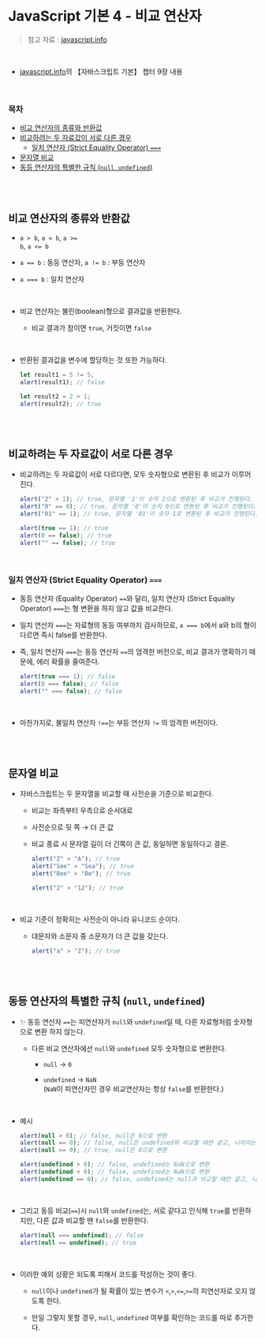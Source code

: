 # JavaScript 기본 4 - 비교 연산자

> 참고 자료 : <a href="https://ko.javascript.info/">javascript.info</a>

<br/>

- <a href="https://ko.javascript.info/">javascript.info</a>의 【자바스크립트 기본】 챕터 9장 내용

<br/>

### 목차

- <a href="https://github.com/SangYoonLee1231/TIL/blob/main/JavaScript/javascript_basic4.md#%EB%B9%84%EA%B5%90-%EC%97%B0%EC%82%B0%EC%9E%90%EC%9D%98-%EC%A2%85%EB%A5%98%EC%99%80-%EB%B0%98%ED%99%98%EA%B0%92">비교 연산자의 종류와 반환값</a>
- <a href="https://github.com/SangYoonLee1231/TIL/blob/main/JavaScript/javascript_basic4.md#%EB%B9%84%EA%B5%90%ED%95%98%EB%A0%A4%EB%8A%94-%EB%91%90-%EC%9E%90%EB%A3%8C%EA%B0%92%EC%9D%B4-%EC%84%9C%EB%A1%9C-%EB%8B%A4%EB%A5%B8-%EA%B2%BD%EC%9A%B0">비교하려는 두 자료값이 서로 다른 경우</a>
  - <a href="https://github.com/SangYoonLee1231/TIL/blob/main/JavaScript/javascript_basic4.md#%EC%9D%BC%EC%B9%98-%EC%97%B0%EC%82%B0%EC%9E%90-strict-equality-operator-">일치 연산자 (Strict Equality Operator) <code>===</code></a>
- <a href="https://github.com/SangYoonLee1231/TIL/blob/main/JavaScript/javascript_basic4.md#%EB%AC%B8%EC%9E%90%EC%97%B4-%EB%B9%84%EA%B5%90">문자열 비교</a>
- <a href="https://github.com/SangYoonLee1231/TIL/blob/main/JavaScript/javascript_basic4.md#%EB%8F%99%EB%93%B1-%EC%97%B0%EC%82%B0%EC%9E%90%EC%9D%98-%ED%8A%B9%EB%B3%84%ED%95%9C-%EA%B7%9C%EC%B9%99-null-undefined">동등 연산자의 특별한 규칙 (<code>null</code>, <code>undefined</code>)</a>

<br/><br/>

## 비교 연산자의 종류와 반환값

- <code>a > b</code>, <code>a < b</code>, <code>a >= b</code>, <code>a <= b</code>

- <code>a == b</code> : 동등 연산자, <code>a != b</code> : 부등 연산자

- <code>a === b</code> : 일치 연산자

<br/>

- 비교 연산자는 불린(boolean)형으로 결과값을 반환한다.

  - 비교 결과가 참이면 <code>true</code>, 거짓이면 <code>false</code>

<br/>

- 반환된 결과값을 변수에 할당하는 것 또한 가능하다.

  ```javascript
  let result1 = 5 != 5;
  alert(result1); // false

  let result2 = 2 > 1;
  alert(result2); // true
  ```

<br/><br/>

## 비교하려는 두 자료값이 서로 다른 경우

- 비교하려는 두 자료값이 서로 다르다면, 모두 숫자형으로 변환된 후 비교가 이루어진다.

  ```javascript
  alert("2" > 1); // true, 문자열 '2'이 숫자 2으로 변환된 후 비교가 진행된다.
  alert("0" == 0); // true, 문자열 '0'이 숫자 0으로 변환된 후 비교가 진행된다.
  alert("01" == 1); // true, 문자열 '01'이 숫자 1로 변환된 후 비교가 진행된다.

  alert(true == 1); // true
  alert(0 == false); // true
  alert("" == false); // true
  ```

<br/>

### 일치 연산자 (Strict Equality Operator) <code>===</code>

- 동등 연산자 (Equality Operator) <code>==</code>와 달리, 일치 연산자 (Strict Equality Operator) <code>===</code>는 형 변환을 하지 않고 값을 비교한다.

- 일치 연산자 <code>===</code>는 자료형의 동등 여부까지 검사하므로, <code>a === b</code>에서 a와 b의 형이 다르면 즉시 false를 반환한다.

- 즉, 일치 연산자 <code>===</code>는 동등 연산자 <code>==</code>의 엄격한 버전으로, 비교 결과가 명확하기 때문에, 에러 확률을 줄여준다.

  ```javascript
  alert(true === 1); // false
  alert(0 === false); // false
  alert("" === false); // false
  ```

<br/>

- 마찬가지로, 불일치 연산자 <code>!==</code>는 부등 연산자 <code>!=</code> 의 엄격한 버전이다.

<br/><br/>

## 문자열 비교

- 자바스크립트는 두 문자열을 비교할 때 사전순을 기준으로 비교한다.

  - 비교는 좌측부터 우측으로 순서대로

  - 사전순으로 뒷 쪽 → 더 큰 값

  - 비교 종료 시 문자열 길이 더 긴쪽이 큰 값, 동일하면 동일하다고 결론.

    ```javascript
    alert("Z" > "A"); // true
    alert("See" > "Sea"); // true
    alert("Bee" > "Be"); // true

    alert("2" > "12"); // true
    ```

<br/>

- 비교 기준이 정확히는 사전순이 아니라 유니코드 순이다.

  - 대문자와 소문자 중 소문자가 더 큰 값을 갖는다.

    ```javascript
    alert("a" > "Z"); // true
    ```

<br/><br/>

## 동등 연산자의 특별한 규칙 (<code>null</code>, <code>undefined</code>)

- ✨ 동등 연산자 <code>==</code>는 피연산자가 <code>null</code>와 <code>undefined</code>일 때, 다른 자료형처럼 숫자형으로 변환 하지 않는다.

  - 다른 비교 연산자에선 <code>null</code>와 <code>undefined</code> 모두 숫자형으로 변환한다.

    - <code>null</code> → <code>0</code>

    - <code>undefined</code> → <code>NaN</code>  
      (<code>NaN</code>이 피연산자인 경우 비교연산자는 항상 <code>false</code>를 반환한다.)

<br/>

- 예시

  ```javascript
  alert(null > 0); // false, null은 0으로 변환
  alert(null == 0); // false, null은 undefined와 비교할 때만 같고, 나머지는 false
  alert(null >= 0); // true, null은 0으로 변환

  alert(undefined > 0); // false, undefined는 NaN으로 변환
  alert(undefined < 0); // false, undefined는 NaN으로 변환
  alert(undefined == 0); // false, undefined는 null과 비교할 때만 같고, 나머지는 false
  ```

<br/>

- 그리고 동등 비교(<code>==</code>)시 <code>null</code>와 <code>undefined</code>는, 서로 같다고 인식해 <code>true</code>를 반환하지만, 다른 값과 비교할 땐 <code>false</code>를 반환한다.

  ```javascript
  alert(null === undefined); // false
  alert(null == undefined); // true
  ```

<br/>

- 이러한 예외 상황은 되도록 피해서 코드를 작성하는 것이 좋다.

  - <code>null</code>이나 <code>undefined</code>가 될 확률이 있는 변수가 <code><</code>,<code>></code>,<code><=</code>,<code>>=</code>의 피연산자로 오지 않도록 한다.

  - 만일 그렇지 못할 경우, <code>null</code>, <code>undefined</code> 여부를 확인하는 코드를 따로 추가한다.
